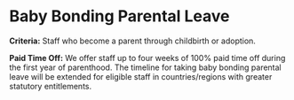 # Baby Bonding Parental Leave

**Criteria:** Staff who become a parent through childbirth or adoption.

**Paid Time Off:** We offer staff up to four weeks of 100% paid time off during the first year of parenthood. The timeline for taking baby bonding parental leave will be extended for eligible staff in countries/regions with greater statutory entitlements.
